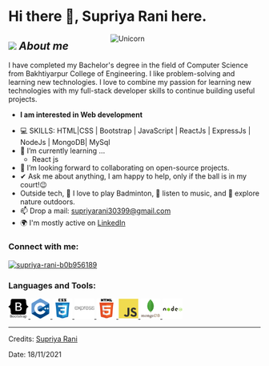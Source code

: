 
<!---
Supriyabce/Supriyabce is a ✨ special ✨ repository because its `README.md` (this file) appears on your GitHub profile.
You can click the Preview link to take a look at your changes.
--->
# Hi there 👋, Supriya Rani here. 

<img align="right" width=300px alt="Unicorn" src="https://c.tenor.com/GN73MKBawZYAAAAi/busy-cute.gif" />

## <img src="https://media.giphy.com/media/ObNTw8Uzwy6KQ/giphy.gif" width="30px">&nbsp;***About me***

I have completed my Bachelor's degree in the field of Computer Science from Bakhtiyarpur College of Engineering.
I like problem-solving and learning new technologies.
I love to combine my passion for learning new technologies with my full-stack developer skills to continue building useful projects.
* **I am interested in Web development**
- 💻 SKILLS: HTML|CSS | Bootstrap | JavaScript | ReactJs | ExpressJs | NodeJs | MongoDB| MySql
- 🌱 I’m currently learning ...
  - React js
- 👯 I’m looking forward to collaborating on open-source projects.
- ✔ Ask me about anything, I am happy to help, only if the ball is in my court!😉<br>
- Outside tech, 🏸 I love to play Badminton, 🎵 listen to music, and 🌴 explore nature outdoors.
- 📫 Drop a mail: <a href="supriyarani30399@gmail.com">supriyarani30399@gmail.com</a>
- 🌍 I'm mostly active on <a href="https://www.linkedin.com/in/supriya-rani-b0b956189/">LinkedIn</a>


<h3 align="left">Connect with me:</h3>
<p align="left">
<a href="https://linkedin.com/in/supriya-rani-b0b956189" target="blank"><img align="center" src="https://raw.githubusercontent.com/rahuldkjain/github-profile-readme-generator/master/src/images/icons/Social/linked-in-alt.svg" alt="supriya-rani-b0b956189" height="30" width="40" /></a>
</p>

<h3 align="left">Languages and Tools:</h3>
<p align="left"> <a href="https://getbootstrap.com" target="_blank" rel="noreferrer"> <img src="https://raw.githubusercontent.com/devicons/devicon/master/icons/bootstrap/bootstrap-plain-wordmark.svg" alt="bootstrap" width="40" height="40"/> </a> <a href="https://www.w3schools.com/cpp/" target="_blank" rel="noreferrer"> <img src="https://raw.githubusercontent.com/devicons/devicon/master/icons/cplusplus/cplusplus-original.svg" alt="cplusplus" width="40" height="40"/> </a> <a href="https://www.w3schools.com/css/" target="_blank" rel="noreferrer"> <img src="https://raw.githubusercontent.com/devicons/devicon/master/icons/css3/css3-original-wordmark.svg" alt="css3" width="40" height="40"/> </a> <a href="https://expressjs.com" target="_blank" rel="noreferrer"> <img src="https://raw.githubusercontent.com/devicons/devicon/master/icons/express/express-original-wordmark.svg" alt="express" width="40" height="40"/> </a> <a href="https://www.w3.org/html/" target="_blank" rel="noreferrer"> <img src="https://raw.githubusercontent.com/devicons/devicon/master/icons/html5/html5-original-wordmark.svg" alt="html5" width="40" height="40"/> </a> <a href="https://developer.mozilla.org/en-US/docs/Web/JavaScript" target="_blank" rel="noreferrer"> <img src="https://raw.githubusercontent.com/devicons/devicon/master/icons/javascript/javascript-original.svg" alt="javascript" width="40" height="40"/> </a> <a href="https://www.mongodb.com/" target="_blank" rel="noreferrer"> <img src="https://raw.githubusercontent.com/devicons/devicon/master/icons/mongodb/mongodb-original-wordmark.svg" alt="mongodb" width="40" height="40"/> </a> <a href="https://nodejs.org" target="_blank" rel="noreferrer"> <img src="https://raw.githubusercontent.com/devicons/devicon/master/icons/nodejs/nodejs-original-wordmark.svg" alt="nodejs" width="40" height="40"/> </a> </p>
  

---------------------------------------------------------------------------------------------------------------------
Credits: <a href="(https://github.com/Supriyabce)">Supriya Rani</a>

Date: 18/11/2021
